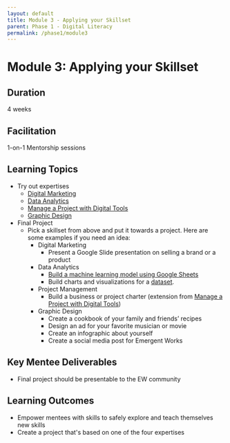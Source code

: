 ```yaml
---
layout: default
title: Module 3 - Applying your Skillset
parent: Phase 1 - Digital Literacy
permalink: /phase1/module3
---
```


# Module 3: Applying your Skillset

## Duration

4 weeks

## Facilitation

1-on-1 Mentorship sessions

## Learning Topics

- Try out expertises
  - [Digital Marketing](https://applieddigitalskills.withgoogle.com/c/college-and-continuing-education/en/try-a-career-in-digital-marketing-and-e-commerce/overview.html)
  - [Data Analytics](https://applieddigitalskills.withgoogle.com/c/college-and-continuing-education/en/try-a-career-in-data-analytics/overview.html)
  - [Manage a Project with Digital Tools](https://applieddigitalskills.withgoogle.com/c/college-and-continuing-education-uk/en-uk/manage-a-project-with-digital-tools/overview.html)
  - [Graphic Design](https://edu.gcfglobal.org/en/beginning-graphic-design/)
- Final Project
  - Pick a skillset from above and put it towards a project. Here are some examples if you need an idea:
    - Digital Marketing
      - Present a Google Slide presentation on selling a brand or a product
    - Data Analytics
      - [Build a machine learning model using Google Sheets](https://applieddigitalskills.withgoogle.com/c/middle-and-high-school/en/introduction-to-machine-learning/overview.html)
      - Build charts and visualizations for a [dataset](https://datasetsearch.research.google.com/).
    - Project Management
      - Build a business or project charter (extension from [Manage a Project with Digital Tools](https://applieddigitalskills.withgoogle.com/c/college-and-continuing-education-uk/en-uk/manage-a-project-with-digital-tools/overview.html))
    - Graphic Design
      - Create a cookbook of your family and friends’ recipes
      - Design an ad for your favorite musician or movie
      - Create an infographic about yourself
      - Create a social media post for Emergent Works


## Key Mentee Deliverables

- Final project should be presentable to the EW community

## Learning Outcomes

- Empower mentees with skills to safely explore and teach themselves new skills
- Create a project that's based on one of the four expertises

